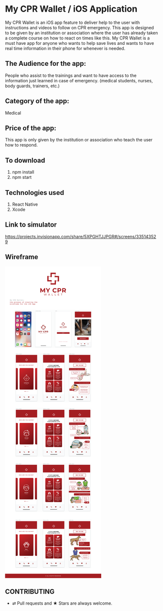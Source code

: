 # My CPR Wallet / iOS Application
My CPR Wallet is an iOS app feature to deliver help to the user with instructions and videos to follow on CPR emergency. This app is designed to be given by an institution or association where the user has already taken a complete course on how to react on times like this.
My CPR Wallet is a must have app for anyone who wants to help save lives and wants to have real time information in their phone for whenever is needed.

## The Audience for the app:
People who assist to the trainings and want to have access to the information just learned in case of emergency. (medical students, nurses, body guards, trainers, etc.)

## Category of the app:
Medical

## Price of the app:
This app is only given by the institution or association who teach the user how to respond.

## To download
1. npm install
2. npm start

## Technologies used
1. React Native
2. Xcode

## Link to simulator
https://projects.invisionapp.com/share/5XPGHTJJPGR#/screens/335143529

## Wireframe
![alt text](./app/components/images/wireframe.png)

## CONTRIBUTING
- ⇄ Pull requests and ★ Stars are always welcome.
